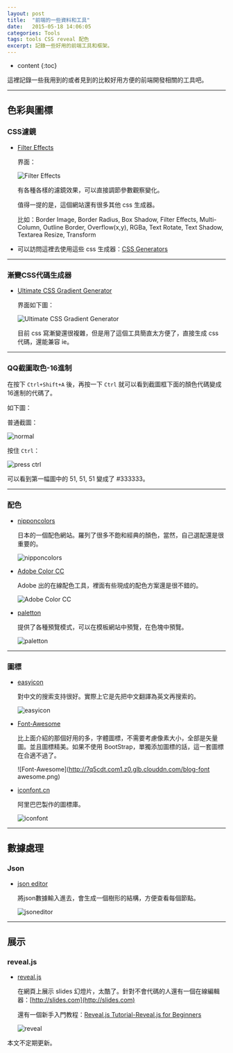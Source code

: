 ```yaml
---
layout: post
title:  "前端的一些資料和工具"
date:   2015-05-18 14:06:05
categories: Tools
tags: tools CSS reveal 配色
excerpt: 記錄一些好用的前端工具和框架。
---
```


* content
{:toc}

這裡記錄一些我用到的或者見到的比較好用方便的前端開發相關的工具吧。

---

## 色彩與圖標

### CSS濾鏡

* [Filter Effects](http://www.cssreflex.com/css-generators/filter)

    界面：

    ![Filter Effects](http://7q5cdt.com1.z0.glb.clouddn.com/blog-filter.png)

    有各種各樣的濾鏡效果，可以直接調節參數觀察變化。

    值得一提的是，這個網站還有很多其他 css 生成器。

    比如：Border Image, Border Radius, Box Shadow, Filter Effects, Multi-Column, Outline Border, Overflow(x,y), RGBa, Text Rotate, Text Shadow, Textarea Resize, Transform

* 可以訪問這裡去使用這些 css 生成器：[CSS Generators](http://www.cssreflex.com/css-generators/)

---

### 漸變CSS代碼生成器

* [Ultimate CSS Gradient Generator](http://www.colorzilla.com/gradient-editor/)

    界面如下圖：

    ![Ultimate CSS Gradient Generator](http://7q5cdt.com1.z0.glb.clouddn.com/blog-color-gradient.png)

    目前 css 寫漸變還很複雜，但是用了這個工具簡直太方便了，直接生成 css 代碼，還能兼容 ie。

---

### QQ截圖取色-16進制

在按下 `Ctrl+Shift+A` 後，再按一下 `Ctrl` 就可以看到截圖框下面的顏色代碼變成16進制的代碼了。

如下圖：

普通截圖：

![normal](http://7q5cdt.com1.z0.glb.clouddn.com/blog-RBGScreenColor.png)

按住 `Ctrl`：

![press ctrl](http://7q5cdt.com1.z0.glb.clouddn.com/blog-hexSreenColor.png)

可以看到第一幅圖中的 51, 51, 51 變成了 #333333。

---

### 配色

* [nipponcolors](http://nipponcolors.com/)

    日本的一個配色網站。羅列了很多不飽和經典的顏色，當然，自己選配還是很重要的。

    ![nipponcolors](http://7q5cdt.com1.z0.glb.clouddn.com/blog-chooseColor.png)

* [Adobe Color CC](https://color.adobe.com/zh/explore/most-popular/?time=all)

    Adobe 出的在線配色工具，裡面有些現成的配色方案還是很不錯的。

    ![Adobe Color CC](http://7q5cdt.com1.z0.glb.clouddn.com/blog-adobeColorCC.png)

* [paletton](http://paletton.com/)

    提供了各種預覽模式，可以在模板網站中預覽，在色塊中預覽。

    ![paletton](http://7q5cdt.com1.z0.glb.clouddn.com/blog-paletton.png)

---

### 圖標

* [easyicon](http://www.easyicon.net/)

    對中文的搜索支持很好。實際上它是先把中文翻譯為英文再搜索的。

    ![easyicon](http://7q5cdt.com1.z0.glb.clouddn.com/blog-icon.png)

* [Font-Awesome](http://fortawesome.github.io/Font-Awesome/icons/)

    比上面介紹的那個好用的多，字體圖標，不需要考慮像素大小，全部是矢量圖。並且圖標精美。如果不使用 BootStrap，單獨添加圖標的話，這一套圖標在合適不過了。

    ![Font-Awesome](http://7q5cdt.com1.z0.glb.clouddn.com/blog-font awesome.png)

* [iconfont.cn](http://www.iconfont.cn/)

    阿里巴巴製作的圖標庫。

    ![iconfont](http://7q5cdt.com1.z0.glb.clouddn.com/iconfont.png)

---

## 數據處理

### Json

* [json editor](http://braincast.nl/samples/jsoneditor/)

    將json數據輸入進去，會生成一個樹形的結構，方便查看每個節點。

    ![jsoneditor](http://7q5cdt.com1.z0.glb.clouddn.com/blog-json.png)

---

## 展示

### reveal.js

* [reveal.js](https://github.com/hakimel/reveal.js)

    在網頁上展示 slides 幻燈片，太酷了。針對不會代碼的人還有一個在線編輯器：[http://slides.com](http://slides.com)

    還有一個新手入門教程：[Reveal.js Tutorial-Reveal.js for Beginners](http://htmlcheats.com/reveal-js/reveal-js-tutorial-reveal-js-for-beginners/)

    ![reveal](http://7q5cdt.com1.z0.glb.clouddn.com/blog-revealjs.png)

本文不定期更新。
